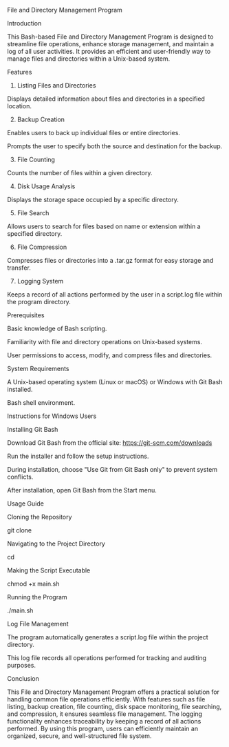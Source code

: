 File and Directory Management Program

Introduction

This Bash-based File and Directory Management Program is designed to streamline file operations, enhance storage management, and maintain a log of all user activities. It provides an efficient and user-friendly way to manage files and directories within a Unix-based system.

Features

1. Listing Files and Directories

Displays detailed information about files and directories in a specified location.

2. Backup Creation

Enables users to back up individual files or entire directories.

Prompts the user to specify both the source and destination for the backup.

3. File Counting

Counts the number of files within a given directory.

4. Disk Usage Analysis

Displays the storage space occupied by a specific directory.

5. File Search

Allows users to search for files based on name or extension within a specified directory.

6. File Compression

Compresses files or directories into a .tar.gz format for easy storage and transfer.

7. Logging System

Keeps a record of all actions performed by the user in a script.log file within the program directory.

Prerequisites

Basic knowledge of Bash scripting.

Familiarity with file and directory operations on Unix-based systems.

User permissions to access, modify, and compress files and directories.

System Requirements

A Unix-based operating system (Linux or macOS) or Windows with Git Bash installed.

Bash shell environment.

Instructions for Windows Users

Installing Git Bash

Download Git Bash from the official site: https://git-scm.com/downloads

Run the installer and follow the setup instructions.

During installation, choose "Use Git from Git Bash only" to prevent system conflicts.

After installation, open Git Bash from the Start menu.

Usage Guide

Cloning the Repository

git clone <repository-link>

Navigating to the Project Directory

cd <repository-directory>

Making the Script Executable

chmod +x main.sh

Running the Program

./main.sh

Log File Management

The program automatically generates a script.log file within the project directory.

This log file records all operations performed for tracking and auditing purposes.

Conclusion

This File and Directory Management Program offers a practical solution for handling common file operations efficiently. With features such as file listing, backup creation, file counting, disk space monitoring, file searching, and compression, it ensures seamless file management. The logging functionality enhances traceability by keeping a record of all actions performed. By using this program, users can efficiently maintain an organized, secure, and well-structured file system.

